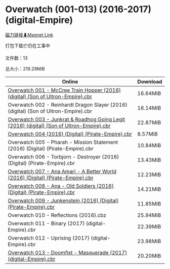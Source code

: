 # Overwatch (001-013) (2016-2017) (digital-Empire)

[磁力链接⬇Magnet Link](magnet:?xt=urn:btih:af5f548352410d7d297e1e70516f1d7d1fb5e44e&dn=Overwatch%20%28001-013%29%20%282016-2017%29%20%28digital-Empire%29)

打包下载📦仍在工事中

文件数：13

总大小：219.29MiB

Online | Download
--- | ---
[Overwatch 001 - McCree Train Hopper (2016) (digital) (Son of Ultron-Empire).cbr](https://github.com/alicewish/markdown/blob/master/comic/Overwatch-001-McCree-Train-Hopper-2016-digital-Son-of-Ultron-Empire-cbr.md) | 16.64MiB
Overwatch 002 - Reinhardt Dragon Slayer (2016) (digital) (Son of Ultron-Empire).cbr | 16.14MiB
[Overwatch 003 - Junkrat & Roadhog Going Legit (2016) (digital) (Son of Ultron-Empire).cbr](https://github.com/alicewish/markdown/blob/master/comic/Overwatch-003-Junkrat-Roadhog-Going-Legit-2016-digital-Son-of-Ultron-Empire-cbr.md) | 22.87MiB
[Overwatch 004 (2016) (Digital) (Pirate-Empire).cbr](https://github.com/alicewish/markdown/blob/master/comic/Overwatch-004-2016-Digital-Pirate-Empire-cbr.md) | 8.57MiB
Overwatch 005 - Pharah - Mission Statement (2016) (Digital) (Pirate-Empire).cbr | 10.84MiB
Overwatch 006 - Torbjorn - Destroyer (2016) (Digital) (Pirate-Empire).cbr | 13.43MiB
[Overwatch 007 - Ana Amari - A Better World (2016) (Digital) (Pirate-Empire).cbr](https://github.com/alicewish/markdown/blob/master/comic/Overwatch-007-Ana-Amari-A-Better-World-2016-Digital-Pirate-Empire-cbr.md) | 12.23MiB
[Overwatch 008 - Ana - Old Soldiers (2016) (Digital) (Pirate-Empire).cbr](https://github.com/alicewish/markdown/blob/master/comic/Overwatch-008-Ana-Old-Soldiers-2016-Digital-Pirate-Empire-cbr.md) | 14.21MiB
[Overwatch 009 - Junkenstein (2016) (Digital) (Pirate-Empire).cbr](https://github.com/alicewish/markdown/blob/master/comic/Overwatch-009-Junkenstein-2016-Digital-Pirate-Empire-cbr.md) | 11.85MiB
Overwatch 010 - Reflections (2016).cbz | 25.94MiB
Overwatch 011 - Binary (2017) (digital-Empire).cbr | 22.39MiB
Overwatch 012 - Uprising (2017) (digital-Empire).cbr | 23.98MiB
[Overwatch 013 - Doomfist - Masquerade (2017) (digital-Empire).cbr](https://github.com/alicewish/markdown/blob/master/comic/Overwatch-013-Doomfist-Masquerade-2017-digital-Empire-cbr.md) | 20.20MiB
